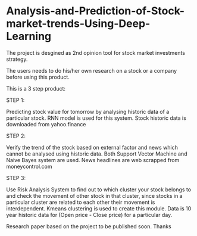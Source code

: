# Analysis-and-Prediction-of-Stock-market-trends-Using-Deep-Learning

The project is desgined as 2nd opinion tool for stock market investments strategy.

The users needs to do his/her own research on a stock or a company before using this product.

This is a 3 step product:

STEP 1:

Predicting stock value for tomorrow by analysing historic data of a particular stock. RNN model is used for this system.
Stock historic data is downloaded from yahoo.finance

STEP 2:

Verify the trend of the stock based on external factor and news which cannot be analysed using historic data. Both Support Vector Machine and Naive Bayes system are used.
News headlines are web scrapped from moneycontrol.com

STEP 3:

Use Risk Analysis System to find out to which cluster your stock belongs to and check the movement of other stock in that cluster, since stocks in a particular cluster are related to each other their movement is interdependent. 
Kmeans clustering is used to create this module. 
Data is 10 year historic data for (Open price - Close price) for a particular day.

Research paper based on the project to be published soon.
Thanks

